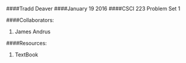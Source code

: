 ####Tradd Deaver
####January 19 2016
####CSCI 223 Problem Set 1

####Collaborators: 
1. James Andrus

####Resources:
1. TextBook


